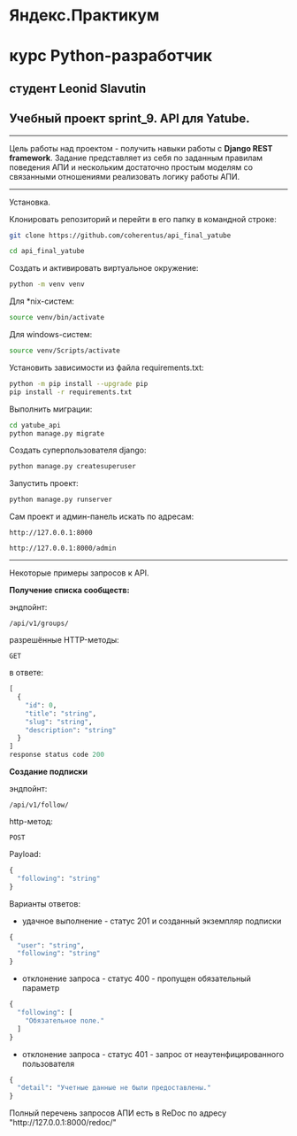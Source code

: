 # Яндекс.Практикум

# курс Python-разработчик

## студент  Leonid Slavutin

## Учебный проект sprint_9.  API для Yatube.

***
Цель работы над проектом - получить навыки работы с **Django REST framework**.
Задание представляет из себя  по заданным правилам поведения АПИ и нескольким достаточно простым моделям со связанными отношениями реализовать логику работы АПИ.
***

Установка.

Клонировать репозиторий и перейти в его папку в командной строке:

```bash
git clone https://github.com/coherentus/api_final_yatube
```

```bash 
cd api_final_yatube
```

Cоздать и активировать виртуальное окружение:

```bash 
python -m venv venv
```

Для *nix-систем:

```bash 
source venv/bin/activate
```

Для windows-систем:

```bash 
source venv/Scripts/activate
```

Установить зависимости из файла requirements.txt:

```bash 
python -m pip install --upgrade pip
pip install -r requirements.txt
```

Выполнить миграции:

```bash 
cd yatube_api
python manage.py migrate
```

Создать суперпользователя django:

```bash 
python manage.py createsuperuser
```

Запустить проект:

```bash 
python manage.py runserver
```

Сам проект и админ-панель искать по адресам:

```
http://127.0.0.1:8000

http://127.0.0.1:8000/admin
```

***

Некоторые примеры запросов к API.

**Получение списка сообществ:**

эндпойнт:

```
/api/v1/groups/
```

разрешённые HTTP-методы:

```
GET
```

в ответе:

```python
[
  {
    "id": 0,
    "title": "string",
    "slug": "string",
    "description": "string"
  }
]
response status code 200
```

**Создание подписки**

эндпойнт:
```
/api/v1/follow/
```

http-метод:
```
POST
```

Payload:
```python
{
  "following": "string"
}
```

Варианты ответов:
* удачное выполнение - статус 201 и созданный экземпляр подписки
```python
{
  "user": "string",
  "following": "string"
}
```

* отклонение запроса - статус 400 - пропущен обязательный параметр
```python
{
  "following": [
    "Обязательное поле."
  ]
}
```

* отклонение запроса - статус 401 - запрос от неаутенфицированного пользователя
```python
{
  "detail": "Учетные данные не были предоставлены."
}
```


Полный перечень запросов АПИ есть в ReDoc по адресу "ht<span>tp://127</span>.0.0.1:8000/redoc/"
